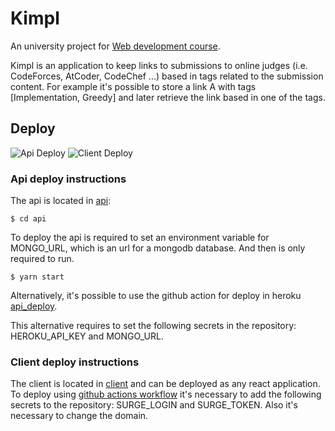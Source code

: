 # Kimpl

An university project for [Web development course](https://github.com/matheusgr/devweb).

Kimpl is an application to keep links to submissions to online judges (i.e. CodeForces, AtCoder, CodeChef ...) based in tags related to the submission content. For example it's possible to store a link A with tags [Implementation, Greedy] and later retrieve the link based in one of the tags.

## Deploy
![Api Deploy](https://github.com/fmota0/kimpl/workflows/Api%20Deploy/badge.svg)
![Client Deploy](https://github.com/fmota0/kimpl/workflows/Client%20Deploy/badge.svg)

### Api deploy instructions

The api is located in [api](api/):

`$ cd api`

To deploy the api is required to set an environment variable for MONGO_URL, which is an url for a mongodb database. And then is only required to run.

`$ yarn start`

Alternatively, it's possible to use the github action for deploy in heroku [api_deploy](.github/workflows/api_deploy.yml).

This alternative requires to set the following secrets in the repository: HEROKU_API_KEY and MONGO_URL.

### Client deploy instructions

The client is located in [client](client) and can be deployed as any react application. To deploy using [github actions workflow](.github/workflows/client_deploy.yml) it's necessary to add the following secrets to the repository: SURGE_LOGIN and SURGE_TOKEN. Also it's necessary to change the domain.